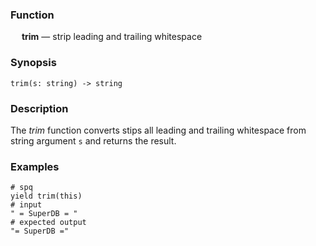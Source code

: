### Function

&emsp; **trim** &mdash; strip leading and trailing whitespace

### Synopsis

```
trim(s: string) -> string
```

### Description

The _trim_ function converts stips all leading and trailing whitespace
from string argument `s` and returns the result.

### Examples

```mdtest-spq
# spq
yield trim(this)
# input
" = SuperDB = "
# expected output
"= SuperDB ="
```
